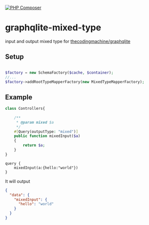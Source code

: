 [![PHP Composer](https://github.com/mathsgod/graphqlite-mixed-type/actions/workflows/php.yml/badge.svg)](https://github.com/mathsgod/graphqlite-mixed-type/actions/workflows/php.yml)

# graphqlite-mixed-type

input and output mixed type for <a href="https://github.com/thecodingmachine/graphqlite">thecodingmachine/graphqlite</a>

## Setup
```php

$factory = new SchemaFactory($cache, $container);
//...
$factory->addRootTypeMapperFactory(new MixedTypeMapperFactory);

```

## Example

```php
class Controllers{
    
    /**
     * @param mixed $a
     */
    #[Query(outputType: "mixed")]
    public function mixedInput($a)
    {
        return $a;
    }
}
```

```gql
query {
    mixedInput(a:{hello:"world"})
}
```
It will output 
```json
{
  "data": {
    "mixedInput": {
      "hello": "world"
    }
  }
}
```



